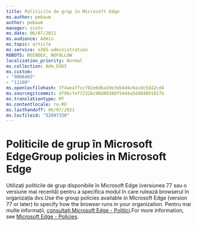 ```yaml
---
title: Politicile de grup în Microsoft Edge
ms.author: pebaum
author: pebaum
manager: scotv
ms.date: 06/07/2021
ms.audience: Admin
ms.topic: article
ms.service: o365-administration
ROBOTS: NOINDEX, NOFOLLOW
localization_priority: Normal
ms.collection: Adm_O365
ms.custom:
- "9006493"
- "11108"
ms.openlocfilehash: 3f4aea7fccf02e6dba19e3eb4d4c6acdc5d42cd4
ms.sourcegitcommit: d79bc7ef7232bc96d89388f5444a5dd04891817b
ms.translationtype: MT
ms.contentlocale: ro-RO
ms.lasthandoff: 06/07/2021
ms.locfileid: "52897330"
---
```

# <a name="group-policies-in-microsoft-edge"></a><span data-ttu-id="d2a17-102">Politicile de grup în Microsoft Edge</span><span class="sxs-lookup"><span data-stu-id="d2a17-102">Group policies in Microsoft Edge</span></span>

<span data-ttu-id="d2a17-103">Utilizați politicile de grup disponibile în Microsoft Edge (versiunea 77 sau o versiune mai recentă) pentru a specifica modul în care rulează browserul în organizația dvs.</span><span class="sxs-lookup"><span data-stu-id="d2a17-103">Use the group policies available in Microsoft Edge (version 77 or later) to specify how the browser runs in your organization.</span></span> <span data-ttu-id="d2a17-104">Pentru mai multe informații, [consultați Microsoft Edge - Politici](/deployedge/microsoft-edge-policies#available-policies).</span><span class="sxs-lookup"><span data-stu-id="d2a17-104">For more information, see [Microsoft Edge - Policies](/deployedge/microsoft-edge-policies#available-policies).</span></span>